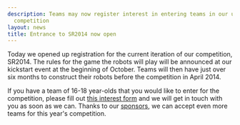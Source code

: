 ```yaml
---
description: Teams may now register interest in entering teams in our upcoming SR2014
  competition
layout: news
title: Entrance to SR2014 now open
---
```

Today we opened up registration for the current iteration of our competition, SR2014.
The rules for the game the robots will play will be announced at our kickstart event at the beginning of October.
Teams will then have just over six months to construct their robots before the competition in April 2014.

If you have a team of 16-18 year-olds that you would like to enter for the competition,
 please fill out [this interest form](/schools/how_to_enter) and we will get in touch with you as soon as we can.
Thanks to our [sponsors](/about/sponsors), we can accept even more teams for this year's competition.

